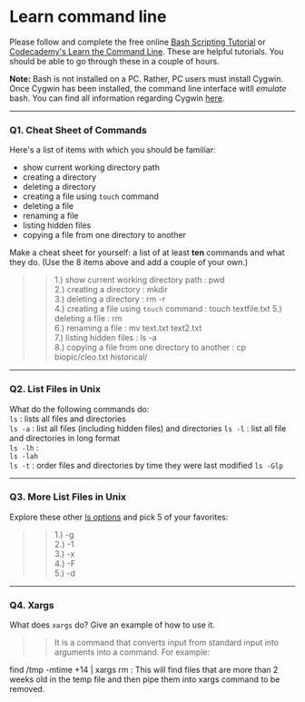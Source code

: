 # Learn command line

Please follow and complete the free online [Bash Scripting Tutorial](https://ryanstutorials.net/bash-scripting-tutorial/) or [Codecademy's Learn the Command Line](https://www.codecademy.com/learn/learn-the-command-line). These are helpful tutorials. You should be able to go through these in a couple of hours.

**Note:** Bash is not installed on a PC. Rather, PC users must install Cygwin. Once Cygwin has been installed, the command line interface witll _emulate_ bash. You can find all information regarding Cygwin [here](https://www.cygwin.com/).

---

### Q1.  Cheat Sheet of Commands  

Here's a list of items with which you should be familiar:  
* show current working directory path
* creating a directory
* deleting a directory
* creating a file using `touch` command
* deleting a file
* renaming a file
* listing hidden files
* copying a file from one directory to another

Make a cheat sheet for yourself: a list of at least **ten** commands and what they do.  (Use the 8 items above and add a couple of your own.)  

> > 1.) show current working directory path : pwd  
    2.) creating a directory : mkdir  
    3.) deleting a directory : rm -r  
    4.) creating a file using `touch` command : touch textfile.txt
    5.) deleting a file : rm  
    6.) renaming a file : mv text.txt text2.txt  
    7.) listing hidden files : ls -a   
    8.) copying a file from one directory to another : cp biopic/cleo.txt historical/  

---

### Q2.  List Files in Unix   

What do the following commands do:  
`ls`  : lists all files and directories  
`ls -a`  : list all files (including hidden files) and directories
`ls -l`  : list all file and directories in long format  
`ls -lh` :  
`ls -lah`  
`ls -t`  : order files and directories by time they were last modified
`ls -Glp`  



---

### Q3.  More List Files in Unix  

Explore these other [ls options](http://www.techonthenet.com/unix/basic/ls.php) and pick 5 of your favorites:

> > 1.) -g  
    2.) -1  
    3.) -x  
    4.) -F  
    5.) -d  

---

### Q4.  Xargs   

What does `xargs` do? Give an example of how to use it.

> > It is a command that converts input from standard input into arguments into a command. For example:  
  
find /tmp -mtime +14 | xargs rm : This will find files that are more than 2 weeks old in the temp file and then pipe them into xargs command to be removed.

 

